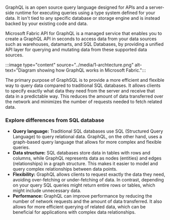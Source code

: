 GraphQL is an open source query language designed for APIs and a server-side runtime for executing queries using a type system defined for your data. It isn't tied to any specific database or storage engine and is instead backed by your existing code and data.

Microsoft Fabric API for GraphQL is a managed service that enables you to create a GraphQL API in seconds to access data from your data sources such as warehouses, datamarts, and SQL Databases, by providing a unified API layer for querying and mutating data from these supported data sources.

:::image type="content" source="../media/1-archtecture.png" alt-text="Diagram showing how GraphQL works in Microsoft Fabric.":::

The primary purpose of GraphSQL is to provide a more efficient and flexible way to query data compared to traditional SQL databases. It allows clients to specify exactly what data they need from the server and receive that data in a predictable way. This reduces the amount of data transferred over the network and minimizes the number of requests needed to fetch related data.

### Explore differences from SQL database

- **Query language:** Traditional SQL databases use SQL (Structured Query Language) to query relational data. GraphQL, on the other hand, uses a graph-based query language that allows for more complex and flexible queries.
- **Data structure:** SQL databases store data in tables with rows and columns, while GraphQL represents data as nodes (entities) and edges (relationships) in a graph structure. This makes it easier to model and query complex relationships between data points.
- **Flexibility:** GraphQL allows clients to request exactly the data they need, avoiding over-fetching or under-fetching of data. In contrast, depending on your query SQL queries might return entire rows or tables, which might include unnecessary data.
- **Performance:** GraphQL can improve performance by reducing the number of network requests and the amount of data transferred. It also allows for more efficient querying of related data, which can be beneficial for applications with complex data relationships.
